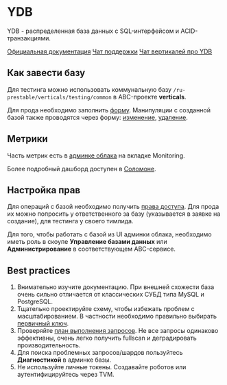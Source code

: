 # YDB

YDB - распределенная база данных с SQL-интерфейсом и ACID-транзакциями.

[Официальная документация](https://ydb.yandex-team.ru/docs/)
[Чат поддержки](https://t.me/joinchat/AqgqJEnmMtiBfXmAeu5HlQ)
[Чат вертикалей про YDB](https://t.me/joinchat/VzTImyZqODi6XRrk)

## Как завести базу

Для тестинга можно использовать коммунальную базу `/ru-prestable/verticals/testing/common` в ABC-проекте **verticals**.

Для прода необходимо заполнить [форму](https://forms.yandex-team.ru/surveys/45941/).
Манипуляции с созданной базой также проводятся через форму: [изменение](https://forms.yandex-team.ru/surveys/30510/), [удаление](https://forms.yandex-team.ru/surveys/30513/).

## Метрики 

Часть метрик есть в [админке облака](yc.yandex-team.ru) на вкладке Monitoring.

Более подробный дашборд доступен в [Соломоне](https://solomon.yandex-team.ru/?project=kikimr&service=kqp&cluster=ydb_ru_prestable&database=%2Fru-prestable%2Fverticals%2Ftesting%2Fcommon&host=cluster&slot=cluster&dashboard=kikimr-mt-database-overall&b=1d&e=).

## Настройка прав

Для операций с базой необходимо получить [права доступа](https://ydb.yandex-team.ru/docs/getting_started/start_auth). Для прода их можно попросить у ответственного за базу (указывается в заявке на создание), для тестинга у своего тимлида.

Для того, чтобы работать с базой из UI админки облака, необходимо иметь роль в скоупе **Управление базами данных** или **Администрирование** в соответствующем ABC-сервисе. 

## Best practices

1) Внимательно изучите документацию. При внешней схожести база очень сильно отличается от классических СУБД типа MySQL и PostgreSQL. 
2) Тщательно проектируйте схему, чтобы избежать проблем с масштабированием. В частности необходимо правильно выбирать [первичный ключ](https://ydb.yandex-team.ru/docs/best_practices/pk_scalability).
3) Проверяйте [план выполнения запросов](https://ydb.yandex-team.ru/docs/reference/ydb-cli/commands/explain-plan?). Не все запросы одинаково эффективны, очень легко получить fullscan и деградировать производительность.
4) Для поиска проблемных запросов/шардов пользуйтесь **Диагностикой** в админке базы.
5) Не используйте личные токены. Создавайте роботов или аутентифицируйтесь через TVM.
